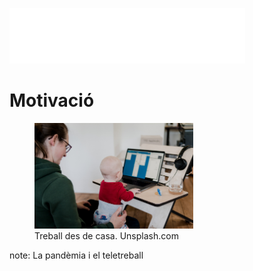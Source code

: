 ![](./img/uoc-logo-blanc.svg)

# Motivació

<figure>
<img src="./img/work-from-home.jpg" alt="Treball des de casa. Unsplash.com" style="width: 60%"/>
 <figcaption>Treball des de casa. Unsplash.com</figcaption>
</figure>

note: La pandèmia i el teletreball
